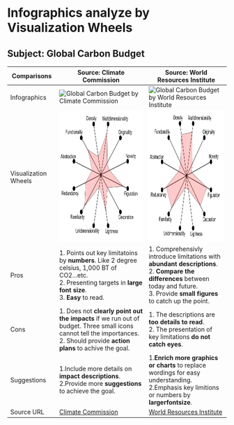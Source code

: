 # Infographics analyze by Visualization Wheels 

## Subject: Global Carbon Budget

| Comparisons |Source: Climate Commission| Source: World Resources Institute |
| ------------- | ------------- | --------------------- |
| Infographics	|<img src="Global-Carbon-Budget.jpg" width="400" alt="Global Carbon Budget by Climate Commission">|<img src="WRI13-IPCCinfographic.png" width="725" alt="Global Carbon Budget by World Resources Institute"> |
| Visualization Wheels |<img src="Global-Carbon.png" width="400" height="300" alt="Visualization Wheel of Climent Commission">|<img src="IPCC.png" width="400" height="300" alt="Visualization Wheel of World Resource Institute">|
| Pros |1. Points out key limitatoins by **numbers**. Like 2 degree celsius, 1,000 BT of CO2...etc. <br />2. Presenting targets in **large font size**. <br /> 3. **Easy** to read.| 1. Comprehensivly introduce limitations with **abundant descriptions**. <br /> 2. **Compare the differences** between today and future.<br /> 3. Provide **small figures** to catch up the point.|
| Cons |1. Does not **clearly point out the impacts** if we run out of budget. Three small icons cannot tell the importances. <br /> 2. Should provide **action plans** to achive the goal.|1. The descriptions are **too details to read**. <br /> 2. The presentation of key limitations **do not catch eyes**.|
|Suggestions|1.Include more details on **impact descriptions**.<br/>2.Provide more **suggestions** to achieve the goal.|1.**Enrich more graphics or charts** to replace wordings for easy understanding.<br/>2.Emphasis key limitions or numbers by **largerfontsize**.|
| Source URL |[Climate Commission](https://climatecommission.angrygoats.net/resources/images/the-critical-decade-2013/)|[World Resources Institute](http://www.wri.org/resources/data-visualizations/infographic-global-carbon-budget)|
